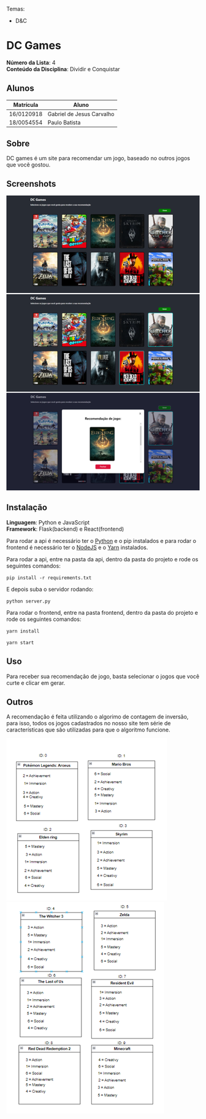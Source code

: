 Temas:
 - D&C

# DC Games

**Número da Lista**: 4<br>
**Conteúdo da Disciplina**: Dividir e Conquistar<br>

## Alunos
|Matrícula | Aluno |
| -- | -- |
|  16/0120918 |  Gabriel de Jesus Carvalho |
| 18/0054554  |  	Paulo Batista |

## Sobre 
DC games é um site para recomendar um jogo, baseado no outros jogos que você gostou.

## Screenshots
![home](./doc/home.png)
![games](./doc/games.png)
![recomendation](./doc/recomendation.png)

## Instalação 
**Linguagem**: Python e JavaScript<br>
**Framework**: Flask(backend) e React(frontend)<br>

Para rodar a api é necessário ter o [Python](https://www.python.org/) e o pip instalados e para rodar o frontend é necessário ter o [NodeJS](https://nodejs.org/en/) e o [Yarn](https://yarnpkg.com/) instalados.

Para rodar a api, entre na pasta da api, dentro da pasta do projeto e rode os seguintes comandos:

```
pip install -r requirements.txt
```
E depois suba o servidor rodando:
```
python server.py
```

Para rodar o frontend, entre na pasta frontend, dentro da pasta do projeto e rode os seguintes comandos:

```
yarn install
```

```
yarn start
``` 


## Uso 
Para receber sua recomendação de jogo, basta selecionar o jogos que você curte e clicar em gerar. 

## Outros 
A recomendação é feita utilizando o algorimo de contagem de inversão, para isso, todos os jogos cadastrados no nosso site tem série de características que são utilizadas para que o algoritmo funcione.

![games1](./doc/games1.png)
![games2](./doc/games2.png)


